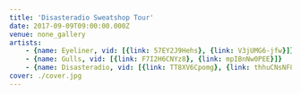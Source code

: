 ```yaml
---
title: 'Disasteradio Sweatshop Tour'
date: 2017-09-09T09:00:00.000Z
venue: none_gallery
artists:
    - {name: Eyeliner, vid: [{link: 57EY2J9Hehs}, {link: V3jUMG6-jfw}]}
    - {name: Gulls, vid: [{link: F7I2H6CNYz8}, {link: mpIBnNw0PEE}]}
    - {name: Disasteradio, vid: [{link: TT8XV6Cpomg}, {link: thhuCNsNF8I}, {link: 2bnI4n5j3_o}]}
cover: ./cover.jpg
---
```

